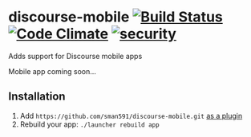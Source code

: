 # discourse-mobile [![Build Status](https://travis-ci.org/sman591/discourse-mobile.svg?branch=master)](https://travis-ci.org/sman591/discourse-mobile) [![Code Climate](https://codeclimate.com/github/sman591/discourse-mobile/badges/gpa.svg)](https://codeclimate.com/github/sman591/discourse-mobile) [![security](https://hakiri.io/github/sman591/discourse-mobile/master.svg)](https://hakiri.io/github/sman591/discourse-mobile/master)
Adds support for Discourse mobile apps

Mobile app coming soon...

## Installation

1. Add `https://github.com/sman591/discourse-mobile.git` [as a plugin](https://meta.discourse.org/t/install-a-plugin/19157)
2. Rebuild your app: `./launcher rebuild app`

